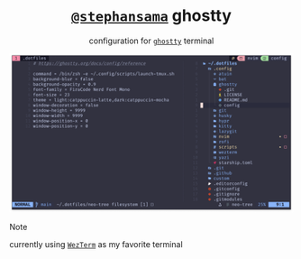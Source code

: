 <div align="center">

# [`@stephansama`](https://github.com/stephansama/stephansama) ghostty

configuration for [`ghostty`](https://ghostty.org/docs) terminal

</div>

![screenshot](https://raw.githubusercontent.com/stephansama/static/refs/heads/main/images/ghostty.png)

> [!NOTE]
> currently using [`WezTerm`](https://github.com/stephansama/wezterm) as my favorite terminal
